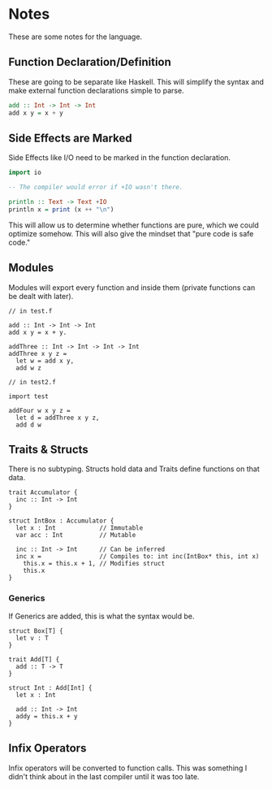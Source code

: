 # Notes

These are some notes for the language.

## Function Declaration/Definition

These are going to be separate like Haskell. This will simplify the
syntax and make external function declarations simple to parse.

```Haskell
add :: Int -> Int -> Int
add x y = x + y
```

## Side Effects are Marked

Side Effects like I/O need to be marked in the function declaration.

```Haskell
import io

-- The compiler would error if +IO wasn't there.

println :: Text -> Text +IO
println x = print (x ++ "\n")
```

This will allow us to determine whether functions are pure, which we
could optimize somehow. This will also give the mindset that "pure code
is safe code."

## Modules

Modules will export every function and inside them (private functions
can be dealt with later).

```
// in test.f

add :: Int -> Int -> Int
add x y = x + y.

addThree :: Int -> Int -> Int -> Int
addThree x y z =
  let w = add x y,
  add w z
```

```
// in test2.f

import test

addFour w x y z =
  let d = addThree x y z,
  add d w
```

## Traits & Structs
There is no subtyping. Structs hold data and Traits define functions on
that data.

```
trait Accumulator {
  inc :: Int -> Int
}

struct IntBox : Accumulator {
  let x : Int            // Immutable
  var acc : Int          // Mutable

  inc :: Int -> Int      // Can be inferred
  inc x =                // Compiles to: int inc(IntBox* this, int x)
    this.x = this.x + 1, // Modifies struct
    this.x
}
```

### Generics

If Generics are added, this is what the syntax would be.

```
struct Box[T] {
  let v : T
}

trait Add[T] {
  add :: T -> T
}

struct Int : Add[Int] {
  let x : Int

  add :: Int -> Int
  addy = this.x + y
}
```

## Infix Operators
Infix operators will be converted to function calls. This was something
I didn't think about in the last compiler until it was too late.

